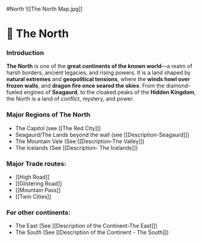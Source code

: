 #North 
![[The North Map.jpg]]
# 🧭 The North

### Introduction

**The North** is one of the **great continents of the known world**—a realm of harsh borders, ancient legacies, and rising powers. It is a land shaped by **natural extremes** and **geopolitical tensions**, where the **winds howl over frozen walls**, and **dragon fire once seared the skies**. From the diamond-fueled engines of **Seagaurd**, to the cloaked peaks of the **Hidden Kingdom**, the North is a land of conflict, mystery, and power.

### Major Regions of The North

- The Capitol (see [[The Red City]])
- Seagaurd/The Lands beyond the wall (see [[Description-Seagaurd]])
- The Mountain Vale (See [[Description-The Valley]])
- The Icelands (See [[Description- The Icelands]])

### Major Trade routes:
- [[High Road]]
- [[Glistering Road]]
- [[Mountain Pass]]
- [[Twin Cities]]

### For other continents:
- The East (See [[Description of the Continent-The East]])
- The South (See [[Description of the Continent - The South]])